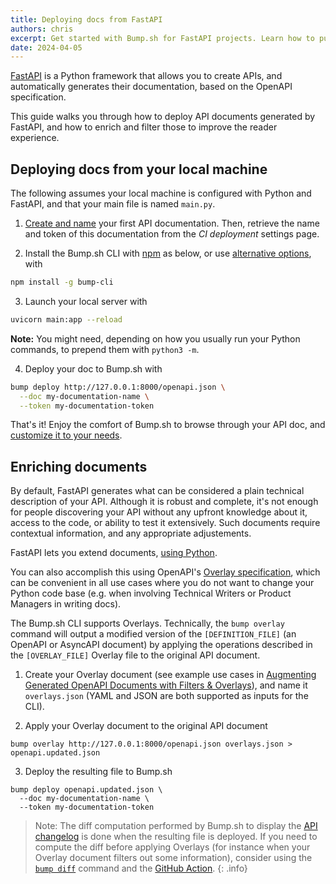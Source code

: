 ```yaml
---
title: Deploying docs from FastAPI
authors: chris
excerpt: Get started with Bump.sh for FastAPI projects. Learn how to publish and enrich OpenAPI documents, and build great documentation.
date: 2024-04-05
---
```


[FastAPI](https://fastapi.tiangolo.com/) is a Python framework that allows you to create APIs, and automatically generates their documentation, based on the OpenAPI specification.

This guide walks you through how to deploy API documents generated by FastAPI, and how to enrich and filter those to improve the reader experience.

## Deploying docs from your local machine

The following assumes your local machine is configured with Python and FastAPI, and that your main file is named `main.py`.

1. [Create and name](/help/getting-started/upload-your-first-definition/) your first API documentation. Then, retrieve the name and token of this documentation from the _CI deployment_ settings page.

2. Install the Bump.sh CLI with [npm](https://docs.npmjs.com/cli/v9/configuring-npm/install?v=true) as below, or use [alternative options](/help/continuous-integration/cli), with
  ```bash
  npm install -g bump-cli
  ```

3. Launch your local server with
  ```bash
  uvicorn main:app --reload
  ```
  **Note:** You might need, depending on how you usually run your Python commands, to prepend them with `python3 -m`.

4. Deploy your doc to Bump.sh with
  ```bash
  bump deploy http://127.0.0.1:8000/openapi.json \
    --doc my-documentation-name \
    --token my-documentation-token
  ```

That's it! Enjoy the comfort of Bump.sh to browse through your API doc, and [customize it to your needs](/help/getting-started/quick-start#customization-options).

## Enriching documents

By default, FastAPI generates what can be considered a plain technical description of your API. Although it is robust and complete, it's not enough for people discovering your API without any upfront knowledge about it, access to the code, or ability to test it extensively. Such documents require contextual information, and any appropriate adjustements.

FastAPI lets you extend documents, [using Python](https://fastapi.tiangolo.com/how-to/extending-openapi/). 

You can also accomplish this using OpenAPI's [Overlay specification](https://github.com/OAI/Overlay-Specification/blob/main/versions/1.0.0.md), which can be convenient in all use cases where you do not want to change your Python code base (e.g. when involving Technical Writers or Product Managers in writing docs).

The Bump.sh CLI supports Overlays. Technically, the `bump overlay` command will output a modified version of the `[DEFINITION_FILE]` (an OpenAPI or AsyncAPI document) by applying the operations described in the `[OVERLAY_FILE]` Overlay file to the original API document.

1. Create your Overlay document (see example use cases in [Augmenting Generated OpenAPI Documents with Filters & Overlays](/guides/openapi/augmenting-generated-openapi)), and name it `overlays.json` (YAML and JSON are both supported as inputs for the CLI).

2. Apply your Overlay document to the original API document
  ```shell
  bump overlay http://127.0.0.1:8000/openapi.json overlays.json > openapi.updated.json
  ```

3. Deploy the resulting file to Bump.sh
  ```shell
  bump deploy openapi.updated.json \
    --doc my-documentation-name \
    --token my-documentation-token
  ```

> Note: The diff computation performed by Bump.sh to display the [API changelog](/help/changes-management/changelog) is done when the resulting file is deployed.
> If you need to compute the diff before applying Overlays (for instance when your Overlay document filters out some information), consider using the [`bump diff`](/help/continuous-integration/cli#bump-diff-file) command and the [GitHub Action](/help/continuous-integration/github-actions).
{: .info}
